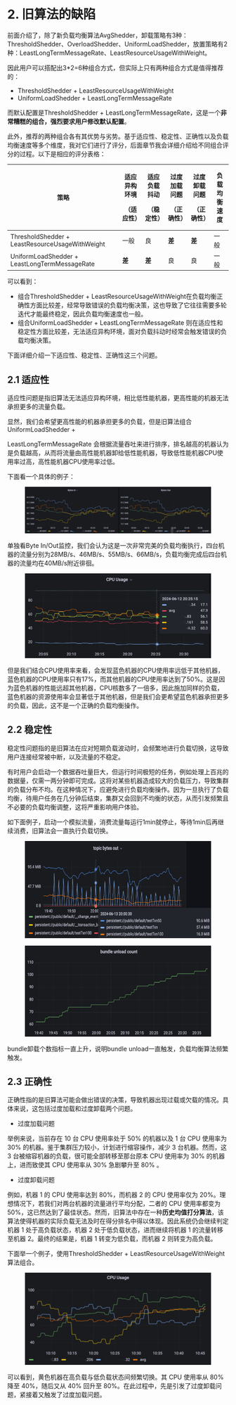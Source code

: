 # 2. 旧算法的缺陷

前面介绍了，除了新负载均衡算法AvgShedder，卸载策略有3种：ThresholdShedder、OverloadShedder、UniformLoadShedder，放置策略有2种：LeastLongTermMessageRate、LeastResourceUsageWithWeight。

因此用户可以搭配出3\*2=6种组合方式，但实际上只有两种组合方式是值得推荐的：

* ThresholdShedder + LeastResourceUsageWithWeight
* UniformLoadShedder + LeastLongTermMessageRate&#x20;

而默认配置是ThresholdShedder + LeastLongTermMessageRate，这是一个**非常糟糕的组合，强烈要求用户修改默认配置**。

&#x20;

此外，推荐的两种组合各有其优势与劣势。基于适应性、稳定性、正确性以及负载均衡速度等多个维度，我对它们进行了评分，后面章节我会详细介绍给不同组合评分的过程。以下是相应的评分表格：

| 策略                                              | <p>适应异构环境</p><p>（适应性）</p> | <p>适应负载抖动</p><p>（稳定性）</p> | <p>过度加载问题</p><p>（正确性）</p> | <p>过度卸载问题</p><p>（正确性）</p> | 负载均衡速度 |
| ----------------------------------------------- | ------------------------- | ------------------------- | ------------------------- | ------------------------- | ------ |
| ThresholdShedder + LeastResourceUsageWithWeight | 一般                        | 良                         | **差**                     | **差**                     | 一般     |
| UniformLoadShedder + LeastLongTermMessageRate   | **差**                     | **差**                     | 良                         | 良                         | 一般     |

可以看到：

* 组合ThresholdShedder + LeastResourceUsageWithWeight在负载均衡正确性方面比较差，经常导致错误的负载均衡决策，这也导致了它往往需要多轮迭代才能最终稳定，因此负载均衡速度也一般。
* 组合UniformLoadShedder + LeastLongTermMessageRate 则在适应性和稳定性方面比较差，无法适应异构环境，面对负载抖动时经常会触发错误的负载均衡决策。

&#x20;

下面详细介绍一下适应性、稳定性、正确性这三个问题。

## **2.1 适应性**

适应性问题是指旧算法无法适应异构环境，相比低性能机器，更高性能的机器无法承担更多的流量负载。

显然，我们会希望更高性能的机器承担更多的负载，但是旧算法组合UniformLoadShedder +

LeastLongTermMessageRate 会根据流量吞吐来进行排序，排名越高的机器认为是负载越高，从而将流量由高性能机器卸给低性能机器，导致低性能机器CPU使用率过高，高性能机器CPU使用率过低。

&#x20;

下面看一个具体的例子：

<figure><img src="../.gitbook/assets/image (2) (1) (1) (1) (1).png" alt=""><figcaption></figcaption></figure>

单独看Byte In/Out监控，我们会认为这是一次非常完美的负载均衡执行，四台机器的流量分别为28MB/s、46MB/s、55MB/s、66MB/s，负载均衡完成后四台机器的流量均在40MB/s附近徘徊。

<figure><img src="../.gitbook/assets/image (1) (1) (1) (1) (1) (1).png" alt=""><figcaption></figcaption></figure>

但是我们结合CPU使用率来看，会发现蓝色机器的CPU使用率远低于其他机器，蓝色机器的CPU使用率只有17%，而其他机器的CPU使用率达到了50%。这是因为蓝色机器的性能远超其他机器，CPU核数多了一倍多，因此施加同样的负载，蓝色机器的资源使用率会显著低于其他机器，但是我们会更希望蓝色机器承担更多的负载，因此，这不是一个正确的负载均衡操作。



## **2.2 稳定性**

稳定性问题指的是旧算法在应对短期负载波动时，会频繁地进行负载切换，这导致用户连接经常被中断，以及流量的不稳定。

有时用户会启动一个数据吞吐量巨大，但运行时间极短的任务，例如处理上百兆的数据量，仅需一两分钟即可完成。这将对某些机器造成较大的负载压力，导致集群的负载分布不均。在这种情况下，应避免进行负载均衡操作。因为一旦执行了负载均衡，待用户任务在几分钟后结束，集群又会回到不均衡的状态，从而引发频繁且不必要的负载均衡调整，这将严重影响用户体验。



如下面例子，启动一个模拟流量，消费流量每运行1min就停止，等待1min后再继续消费，旧算法会一直执行负载切换。

<figure><img src="../.gitbook/assets/image (2) (1) (1) (1) (1) (1).png" alt=""><figcaption></figcaption></figure>

<figure><img src="../.gitbook/assets/image (3) (1) (1) (1) (1).png" alt=""><figcaption></figcaption></figure>

bundle卸载个数指标一直上升，说明bundle unload一直触发，负载均衡算法频繁触发。

&#x20;

&#x20;

## **2.3 正确性**

正确性指的是旧算法可能会做出错误的决策，导致机器出现过载或欠载的情况。具体来说，这包括过度加载和过度卸载两个问题。

* 过度加载问题

举例来说，当前存在 10 台 CPU 使用率处于 50% 的机器以及 1 台 CPU 使用率为 30% 的机器。鉴于集群压力较小，计划进行缩容操作，减少 3 台机器。然而，这 3 台被缩容机器的负载，很可能全部转移至那台原本 CPU 使用率为 30% 的机器上，进而致使其 CPU 使用率从 30% 急剧攀升至 80% 。



* 过度卸载问题

例如，机器 1 的 CPU 使用率达到 80%，而机器 2 的 CPU 使用率仅为 20%。理想情况下，若我们对两台机器的流量进行平均分配，二者的 CPU 使用率都变为 50%，这已然达到了最佳状态。然而，旧算法中存在一种**历史均值打分算法**，该算法使得机器的实际负载无法及时在得分排名中得以体现。因此系统仍会继续判定机器 1 处于高负载状态，机器 2 处于低负载状态，进而继续将机器 1 的流量转移至机器 2。最终的结果是，机器 1 转变为低负载，而机器 2 则转变为高负载。



下面举一个例子，使用ThresholdShedder + LeastResourceUsageWithWeight算法组合。

<figure><img src="../.gitbook/assets/image (12) (1).png" alt=""><figcaption></figcaption></figure>

可以看到，黄色机器在高负载与低负载状态间频繁切换。其 CPU 使用率从 80% 降至 40%，随后又从 40% 回升至 80%。在此过程中，先是引发了过度卸载问题，紧接着又触发了过度加载问题。

















